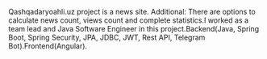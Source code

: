 Qashqadaryoahli.uz project is a news site. Additional: There are options to calculate news count, views count and complete statistics.I worked as a team lead and Java Software Engineer in this project.Backend(Java, Spring Boot, Spring Security, JPA, JDBC, JWT, Rest API, Telegram Bot).Frontend(Angular).
